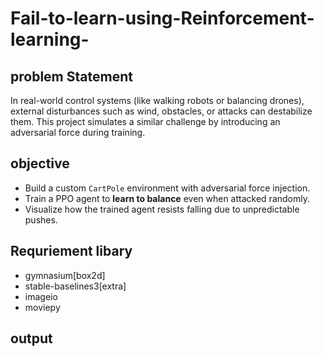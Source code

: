 # Fail-to-learn-using-Reinforcement-learning-
## problem Statement 
In real-world control systems (like walking robots or balancing drones), external disturbances such as wind, obstacles, or attacks can destabilize them. This project simulates a similar challenge by introducing an adversarial force during training.
## objective

- Build a custom `CartPole` environment with adversarial force injection.
- Train a PPO agent to **learn to balance** even when attacked randomly.
- Visualize how the trained agent resists falling due to unpredictable pushes.
## Requriement libary 
- gymnasium[box2d]
- stable-baselines3[extra]
- imageio
- moviepy
## output 

